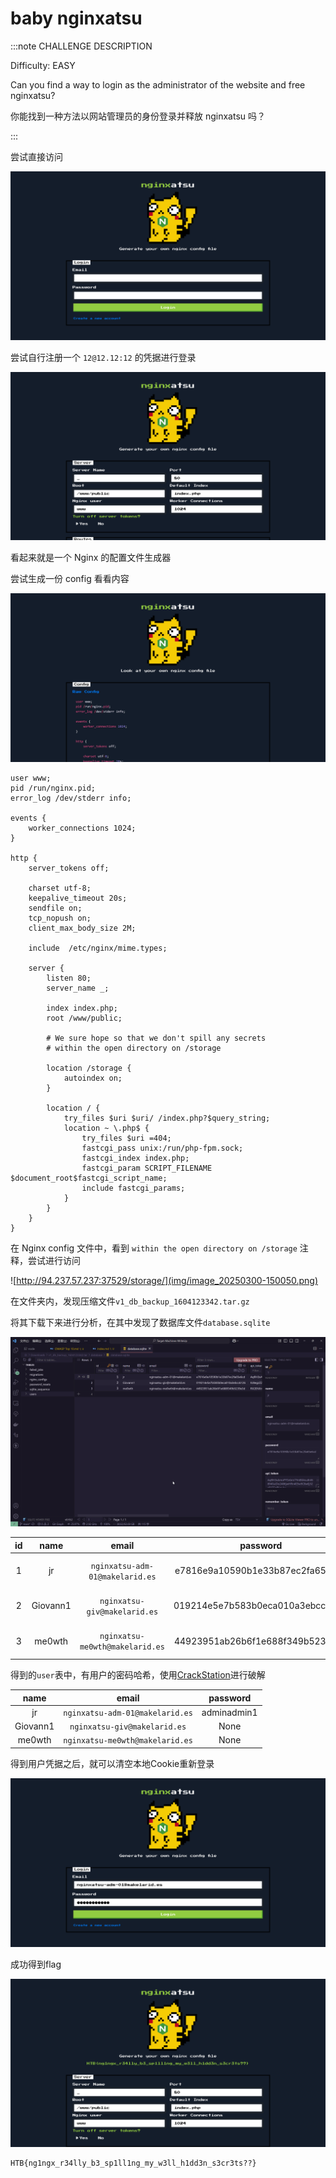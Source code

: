 # baby nginxatsu

:::note CHALLENGE DESCRIPTION

Difficulty: EASY

Can you find a way to login as the administrator of the website and free nginxatsu?

你能找到一种方法以网站管理员的身份登录并释放 nginxatsu 吗？

:::

尝试直接访问

![img](img/image_20250349-144930.png)

尝试自行注册一个 `12@12.12:12` 的凭据进行登录

![img](img/image_20250356-145658.png)

看起来就是一个 Nginx 的配置文件生成器

尝试生成一份 config 看看内容

![img](img/image_20250359-145950.png)

```config
user www;
pid /run/nginx.pid;
error_log /dev/stderr info;

events {
    worker_connections 1024;
}

http {
    server_tokens off;

    charset utf-8;
    keepalive_timeout 20s;
    sendfile on;
    tcp_nopush on;
    client_max_body_size 2M;

    include  /etc/nginx/mime.types;

    server {
        listen 80;
        server_name _;

        index index.php;
        root /www/public;

        # We sure hope so that we don't spill any secrets
        # within the open directory on /storage

        location /storage {
            autoindex on;
        }

        location / {
            try_files $uri $uri/ /index.php?$query_string;
            location ~ \.php$ {
                try_files $uri =404;
                fastcgi_pass unix:/run/php-fpm.sock;
                fastcgi_index index.php;
                fastcgi_param SCRIPT_FILENAME $document_root$fastcgi_script_name;
                include fastcgi_params;
            }
        }
    }
}
```

在 Nginx config 文件中，看到 `within the open directory on /storage` 注释，尝试进行访问

![http://94.237.57.237:37529/storage/](img/image_20250300-150050.png)

在文件夹内，发现压缩文件`v1_db_backup_1604123342.tar.gz`

将其下载下来进行分析，在其中发现了数据库文件`database.sqlite`

![img](img/image_20250302-150229.png)

| id  |   name   |              email              |             password             |                              api_token                               | remember_token |     created_at      |     updated_at      |
| :-: | :------: | :-----------------------------: | :------------------------------: | :------------------------------------------------------------------: | :------------: | :-----------------: | :-----------------: |
|  1  |    jr    | `nginxatsu-adm-01@makelarid.es` | e7816e9a10590b1e33b87ec2fa65e6cd | AqRH3xAmoPYSnbm7YmB0Asu8nl6894SsJDo2486jwHRn4E5w9C8wEj52z8Y7FqfNoyJw |                | 2025-03-09 06:47:43 | 2025-03-09 06:47:43 |
|  2  | Giovann1 |  `nginxatsu-giv@makelarid.es`   | 019214e5e7b583b0eca010a3ebcc6126 | IU8egzZZpf8QImvz92Kp1upj2ZS4N7sU4Ic3gmMqBUqeDrG5tNSgMMhoh8PALcIDNyWa |                | 2025-03-09 06:47:43 | 2025-03-09 06:47:43 |
|  3  |  me0wth  | `nginxatsu-me0wth@makelarid.es` | 44923951ab26b6f1e688f349b5239e3d | RX2ENXmhP7eEVKigx3crR01St1fTVbpjwvXI4U67dcDx3d6kRyW0FTq9Ts4otrH3hF0w |                | 2025-03-09 06:47:43 | 2025-03-09 06:47:43 |

得到的`user`表中，有用户的密码哈希，使用[CrackStation](https://crackstation.net/)进行破解

|   name   |              email              |  password   |
| :------: | :-----------------------------: | :---------: |
|    jr    | `nginxatsu-adm-01@makelarid.es` | adminadmin1 |
| Giovann1 |  `nginxatsu-giv@makelarid.es`   |    None     |
|  me0wth  | `nginxatsu-me0wth@makelarid.es` |    None     |

得到用户凭据之后，就可以清空本地Cookie重新登录

![img](img/image_20250308-150846.png)

成功得到flag

![img](img/image_20250309-150901.png)

```flag
HTB{ng1ngx_r34lly_b3_sp1ll1ng_my_w3ll_h1dd3n_s3cr3ts??}
```
